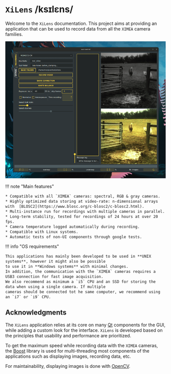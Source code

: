 # `XiLens` /ksɪlɛns/

Welcome to the ``XiLens`` documentation. This project aims at providing an application
that can be used to record data from all the `XIMEA` camera families.

![image](resources/ui-animation.gif)

!!! note "Main features"

    * Compatible with all `XIMEA` cameras: spectral, RGB & gray cameras.
    * Highly optimized data storing at video-rate: n-dimensional arrays with  [BLOSC2](https://www.blosc.org/c-blosc2/c-blosc2.html).
    * Multi-instance run for recordings with multiple cameras in parallel.
    * Long-term stability, tested for recordings of 24 hours at over 20 fps.
    * Camera temperature logged automatically during recording.
    * Compatible with Linux systems.
    * Automatic tests of non-UI components through google tests.

!!! info "OS requirements"

    This applications has mainly been developed to be used in **UNIX systems**, however it might also be possible
    to use it in **Windows systems** with minimal changes.
    In addition, the communication with the `XIMEA` cameras requires a USB3 connection for fast image acquisition.
    We also recommend as minimum a `i5` CPU and an SSD for storing the data when using a single camera. If multiple
    cameras should be connected tot he same computer, we recommend using an `i7` or `i9` CPU.


## Acknowledgments
The ``XiLens`` application relies at its core on many [Qt](https://www.qt.io/product/qt6) components for the GUI, while
adding a custom look for the interface. ``XiLens`` is developed based on the principles that usability and performance are
prioritized.

To get the maximum speed while recording data with the `XIMEA` cameras, the [Boost](https://www.boost.org/) library is
used for multi-threading most components of the applications such as displaying images, recording data, etc.

For maintainability, displaying images is done with [OpenCV](https://opencv.org/get-started/).
